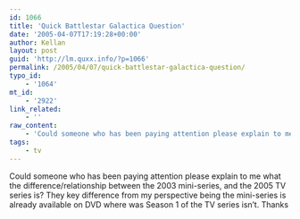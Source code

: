 ```yaml
---
id: 1066
title: 'Quick Battlestar Galactica Question'
date: '2005-04-07T17:19:28+00:00'
author: Kellan
layout: post
guid: 'http://lm.quxx.info/?p=1066'
permalink: /2005/04/07/quick-battlestar-galactica-question/
typo_id:
    - '1064'
mt_id:
    - '2922'
link_related:
    - ''
raw_content:
    - 'Could someone who has been paying attention please explain to me what the difference/relationship between the 2003 mini-series, and the 2005 TV series is?  They key difference from my perspective being the mini-series is already available on DVD where was Season 1 of the TV series isn\''t.  Thanks'
tags:
    - tv
---
```


Could someone who has been paying attention please explain to me what the difference/relationship between the 2003 mini-series, and the 2005 TV series is? They key difference from my perspective being the mini-series is already available on DVD where was Season 1 of the TV series isn’t. Thanks